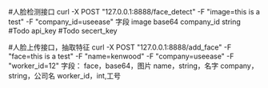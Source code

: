 #人脸检测接口
curl -X POST "127.0.0.1:8888/face_detect" -F "image=this is a test" -F "company_id=useease"
字段 image base64
    company_id string
#Todo api_key
#Todo secert_key 

#人脸上传接口，抽取特征
curl -X POST "127.0.0.1:8888/add_face" -F "face=this is a test" -F "name=kenwood" -F "company=useease" -F "worker_id=12"
字段：   face，base64，图片
        name，string，名字
        company，string，公司名
        worker_id，int,工号
   



